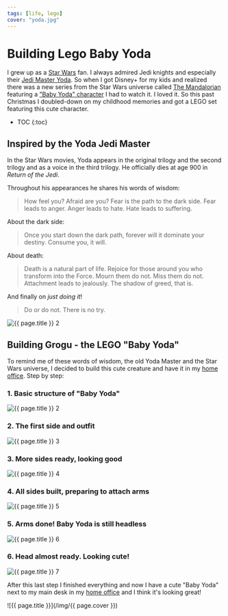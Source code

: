 ```yaml
---
tags: [life, lego]
cover: "yoda.jpg"
---
```


# Building Lego Baby Yoda

I grew up as a [Star Wars](https://en.wikipedia.org/wiki/Star_Wars) fan. I always admired Jedi knights and especially their [Jedi Master Yoda](https://en.wikipedia.org/wiki/Yoda). So when I got Disney+ for my kids and realized there was a new series from the Star Wars universe called [The Mandalorian](https://en.wikipedia.org/wiki/The_Mandalorian) featuring a ["Baby Yoda" character](https://en.wikipedia.org/wiki/Grogu) I had to watch it. I loved it. So this past Christmas I doubled-down on my childhood memories and got a LEGO set featuring this cute character.

<!--More-->

* TOC
{:toc}

## Inspired by the Yoda Jedi Master

In the Star Wars movies, Yoda appears in the original trilogy and the second trilogy and as a voice in the third trilogy. He officially dies at age 900 in *Return of the Jedi*.

Throughout his appearances he shares his words of wisdom:

> How feel you? Afraid are you? Fear is the path to the dark side. Fear leads to anger. Anger leads to hate. Hate leads to suffering.

About the dark side:

> Once you start down the dark path, forever will it dominate your destiny. Consume you, it will.

About death:

> Death is a natural part of life. Rejoice for those around you who transform into the Force. Mourn them do not. Miss them do not. Attachment leads to jealously. The shadow of greed, that is.

And finally on *just doing it*!

> Do or do not. There is no try.

![{{ page.title }} 2](/img/yoda-master.jpg)

## Building Grogu - the LEGO "Baby Yoda"

To remind me of these words of wisdom, the old Yoda Master and the Star Wars universe, I decided to build this cute creature and have it in my [home office](/office). Step by step:

### 1. Basic structure of "Baby Yoda"

![{{ page.title }} 2](/img/yoda-2.jpg)

### 2. The first side and outfit

![{{ page.title }} 3](/img/yoda-3.jpg)

### 3. More sides ready, looking good

![{{ page.title }} 4](/img/yoda-4.jpg)

### 4. All sides built, preparing to attach arms

![{{ page.title }} 5](/img/yoda-5.jpg)

### 5. Arms done! Baby Yoda is still headless

![{{ page.title }} 6](/img/yoda-6.jpg)

### 6. Head almost ready. Looking cute!

![{{ page.title }} 7](/img/yoda-7.jpg)

After this last step I finished everything and now I have a cute "Baby Yoda" next to my main desk in my [home office](/office) and I think it's looking great!

![{{ page.title }}](/img/{{ page.cover }})

[n]: https://michael.gratis/nozbe
[np]: https://michael.gratis/nozbepersonal